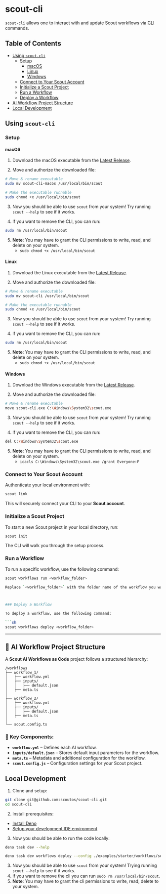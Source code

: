# scout-cli

`scout-cli` allows one to interact with and update Scout workflows via
[CLI](https://en.wikipedia.org/wiki/Command-line_interface) commands.

## Table of Contents

- [Using `scout-cli`](#using-scout-cli)
  - [Setup](#setup)
    - [macOS](#macos)
    - [Linux](#linux)
    - [Windows](#windows)
  - [Connect to Your Scout Account](#connect-to-your-scout-account)
  - [Initialize a Scout Project](#initialize-a-scout-project)
  - [Run a Workflow](#run-a-workflow)
  - [Deploy a Workflow](#deploy-a-workflow)
- [AI Workflow Project Structure](#ai-workflow-project-structure)
- [Local Development](#local-development)

## Using `scout-cli`

### Setup

#### macOS

1. Download the macOS executable from the [Latest Release](https://github.com/scoutos/scout-cli/releases/tag/latest/scout-cli-macos).

2. Move and authorize the downloaded file:

```sh
# Move & rename executable
sudo mv scout-cli-macos /usr/local/bin/scout

# Make the executable runnable
sudo chmod +x /usr/local/bin/scout
```

3. Now you should be able to use `scout` from your system! Try running `scout --help` to see if it works.

4. If you want to remove the CLI, you can run:

```sh
sudo rm /usr/local/bin/scout
```

5. **Note**: You may have to grant the CLI permissions to write, read, and delete on your system.
   - `sudo chmod +x /usr/local/bin/scout`

#### Linux

1. Download the Linux executable from the [Latest Release](https://github.com/scoutos/scout-cli/releases/tag/latest/scout-cli-linux).

2. Move and authorize the downloaded file:

```sh
# Move & rename executable
sudo mv scout-cli /usr/local/bin/scout

# Make the executable runnable
sudo chmod +x /usr/local/bin/scout
```

3. Now you should be able to use `scout` from your system! Try running `scout --help` to see if it works.

4. If you want to remove the CLI, you can run:

```sh
sudo rm /usr/local/bin/scout
```

5. **Note**: You may have to grant the CLI permissions to write, read, and delete on your system.
   - `sudo chmod +x /usr/local/bin/scout`

#### Windows

1. Download the Windows executable from the [Latest Release](https://github.com/scoutos/scout-cli/releases/tag/latest/scout-cli-windows.exe).

2. Move and authorize the downloaded file:

```sh
# Move & rename executable
move scout-cli.exe C:\Windows\System32\scout.exe
```

3. Now you should be able to use `scout` from your system! Try running `scout --help` to see if it works.

4. If you want to remove the CLI, you can run:

```sh
del C:\Windows\System32\scout.exe
```

5. **Note**: You may have to grant the CLI permissions to write, read, and delete on your system.
   - `icacls C:\Windows\System32\scout.exe /grant Everyone:F`

### Connect to Your Scout Account

Authenticate your local environment with:

```sh
scout link
```

This will securely connect your CLI to your **Scout account**.

### Initialize a Scout Project

To start a new Scout project in your local directory, run:

```sh
scout init
```

The CLI will walk you through the setup process.

### Run a Workflow

To run a specific workflow, use the following command:

```sh
scout workflows run <workflow_folder>

Replace `<workflow_folder>` with the folder name of the workflow you want to run



### Deploy a Workflow

To deploy a workflow, use the following command:

```sh
scout workflows deploy <workflow_folder>
```

---

## 📁 AI Workflow Project Structure

A **Scout AI Workflows as Code** project follows a structured hierarchy:

```
/workflows
├── workflow_1/
│   ├── workflow.yml
│   ├── inputs/
│   │   ├── default.json
│   ├── meta.ts
│
├── workflow_2/
│   ├── workflow.yml
│   ├── inputs/
│   │   ├── default.json
│   ├── meta.ts
│
└── scout.config.ts
```

### **🔹 Key Components:**

- **`workflow.yml`** – Defines each AI workflow.
- **`inputs/default.json`** – Stores default input parameters for the workflow.
- **`meta.ts`** – Metadata and additional configuration for the workflow.
- **`scout.config.js`** – Configuration settings for your Scout project.

## Local Development

1. Clone and setup:

```bash
git clone git@github.com:scoutos/scout-cli.git
cd scout-cli
```

2. Install prerequisites:

- [Install Deno](https://docs.deno.com/runtime/getting_started/installation/)
- [Setup your development IDE environment](https://docs.deno.com/runtime/getting_started/setup_your_environment/)

3. Now you should be able to run the code locally:

```bash
deno task dev --help
```

```bash
deno task dev workflows deploy --config ./examples/starter/workflows/source_mapping.yml
```

3. Now you should be able to use `scout` from your system! Trying running `scout --help` to see if it works.
4. If you want to remove the cli you can run `sudo rm /usr/local/bin/scout`.
5. **Note**: You may have to grant the cli permissions to write, read, delete to your system.
